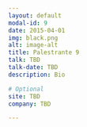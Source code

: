 ```yaml
---
layout: default
modal-id: 9
date: 2015-04-01
img: black.png
alt: image-alt
title: Palestrante 9
talk: TBD
talk-date: TBD
description: Bio

# Optional
site: TBD
company: TBD

---
```

